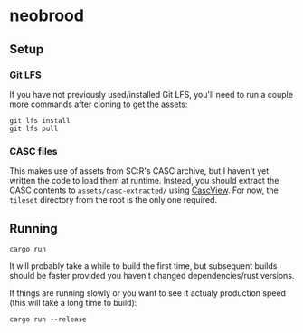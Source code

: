 # neobrood

## Setup

### Git LFS

If you have not previously used/installed Git LFS, you'll need to run a couple more commands after
cloning to get the assets:

```shell
git lfs install
git lfs pull
```

### CASC files

This makes use of assets from SC:R's CASC archive, but I haven't yet written the code to load them
at runtime. Instead, you should extract the CASC contents to `assets/casc-extracted/` using
[CascView](http://www.zezula.net/en/casc/main.html). For now, the `tileset` directory from the root
is the only one required.

## Running

```shell
cargo run
```

It will probably take a while to build the first time, but subsequent builds should be faster
provided you haven't changed dependencies/rust versions.

If things are running slowly or you want to see it actualy production speed (this will take a long
time to build):

```shell
cargo run --release
```
